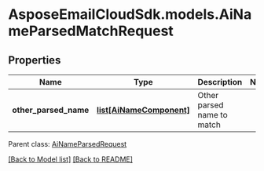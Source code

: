 # AsposeEmailCloudSdk.models.AiNameParsedMatchRequest
## Properties
Name | Type | Description | Notes
------------ | ------------- | ------------- | -------------
**other_parsed_name** | [**list[AiNameComponent]**](AiNameComponent.md) | Other parsed name to match              | 

 Parent class: [AiNameParsedRequest](AiNameParsedRequest.md)

[[Back to Model list]](Models.md) [[Back to README]](README.md)


